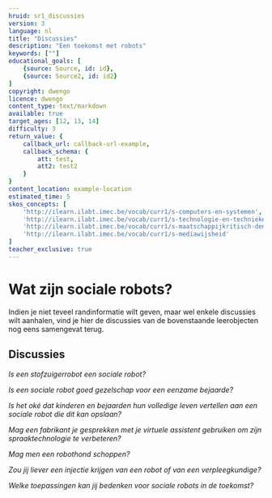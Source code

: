 ```yaml
---
hruid: sr1_discussies
version: 3
language: nl
title: "Discussies"
description: "Een toekomst met robots"
keywords: [""]
educational_goals: [
    {source: Source, id: id}, 
    {source: Source2, id: id2}
]
copyright: dwengo
licence: dwengo
content_type: text/markdown
available: true
target_ages: [12, 13, 14]
difficulty: 3
return_value: {
    callback_url: callback-url-example,
    callback_schema: {
        att: test,
        att2: test2
    }
}
content_location: example-location
estimated_time: 5
skos_concepts: [
    'http://ilearn.ilabt.imec.be/vocab/curr1/s-computers-en-systemen', 
    'http://ilearn.ilabt.imec.be/vocab/curr1/s-technologie-en-technieken', 
    'http://ilearn.ilabt.imec.be/vocab/curr1/s-maatschappijkritisch-denken', 
    'http://ilearn.ilabt.imec.be/vocab/curr1/s-mediawijsheid'
]
teacher_exclusive: true
---
```


# Wat zijn sociale robots?
Indien je niet teveel randinformatie wilt geven, maar wel enkele discussies wilt aanhalen, vind je hier de discussies van de bovenstaande leerobjecten nog eens samengevat terug.  

## Discussies

*Is een stofzuigerrobot een sociale robot?*  

*Is een sociale robot goed gezelschap voor een eenzame bejaarde?*  

*Is het oké dat kinderen en bejaarden hun volledige leven vertellen aan een sociale robot die dit kan opslaan?*  

*Mag een fabrikant je gesprekken met je virtuele assistent gebruiken om zijn spraaktechnologie te verbeteren?*  

*Mag men een robothond schoppen?*   

*Zou jij liever een injectie krijgen van een robot of van een verpleegkundige?*  

*Welke toepassingen kan jij bedenken voor sociale robots in de toekomst?*  


